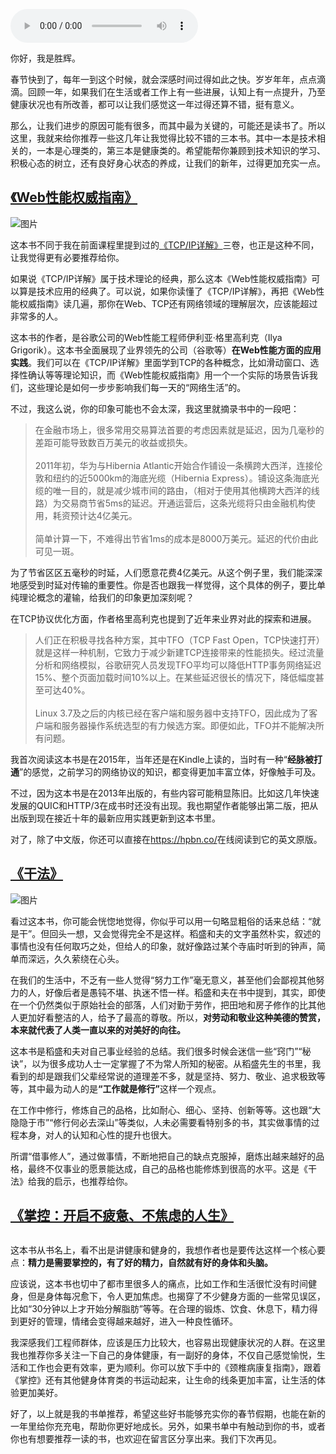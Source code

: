 <audio title="春节特别放送（一）_ 书单推荐" src="https://static001.geekbang.org/resource/audio/yy/d3/yyaf4d9e61c56e72df287d91f49f1bd3.mp3" controls="controls"></audio> 
<p>你好，我是胜辉。</p><p>春节快到了，每年一到这个时候，就会深感时间过得如此之快。岁岁年年，点点滴滴。回顾一年，如果我们在生活或者工作上有一些进展，认知上有一点提升，乃至健康状况也有所改善，都可以让我们感觉这一年过得还算不错，挺有意义。</p><p>那么，让我们进步的原因可能有很多，而其中最为关键的，可能还是读书了。所以这里，我就来给你推荐一些这几年让我觉得比较不错的三本书。其中一本是技术相关的，一本是心理类的，第三本是健康类的。希望能帮你兼顾到技术知识的学习、积极心态的树立，还有良好身心状态的养成，让我们的新年，过得更加充实一点。</p><h2><a href="https://book.douban.com/subject/25856314">《Web性能权威指南》</a></h2><p><img src="https://static001.geekbang.org/resource/image/d7/9d/d7e35d86782861ef0278926e96b41e9d.png?wh=381x499" alt="图片"></p><p>这本书不同于我在前面课程里提到过的<a href="https://book.douban.com/subject/1088054">《TCP/IP详解》</a>三卷，也正是这种不同，让我觉得更有必要推荐给你。</p><p>如果说《TCP/IP详解》属于技术理论的经典，那么这本《Web性能权威指南》可以算是技术应用的经典了。可以说，如果你读懂了《TCP/IP详解》，再把《Web性能权威指南》读几遍，那你在Web、TCP还有网络领域的理解层次，应该能超过非常多的人。</p><p>这本书的作者，是谷歌公司的Web性能工程师伊利亚·格里高利克（Ilya Grigorik）。这本书全面展现了业界领先的公司（谷歌等）<strong>在Web性能方面的应用实践</strong>。我们可以在《TCP/IP详解》里面学到TCP的各种概念，比如滑动窗口、选择性确认等等理论知识，而《Web性能权威指南》用一个一个实际的场景告诉我们，这些理论是如何一步步影响我们每一天的“网络生活”的。</p><!-- [[[read_end]]] --><p>不过，我这么说，你的印象可能也不会太深，我这里就摘录书中的一段吧：</p><blockquote>
<p>在金融市场上，很多常用交易算法首要的考虑因素就是延迟，因为几毫秒的差距可能导致数百万美元的收益或损失。<br>
&nbsp;<br>
2011年初，华为与Hibernia Atlantic开始合作铺设一条横跨大西洋，连接伦敦和纽约的近5000km的海底光缆（Hibernia Express）。铺设这条海底光缆的唯一目的，就是减少城市间的路由，（相对于使用其他横跨大西洋的线路）为交易商节省5ms的延迟。开通运营后，这条光缆将只由金融机构使用，耗资预计达4亿美元。<br>
&nbsp;<br>
简单计算一下，不难得出节省1ms的成本是8000万美元。延迟的代价由此可见一斑。</p>
</blockquote><p>为了节省区区五毫秒的时延，人们愿意花费4亿美元。从这个例子里，我们能深深地感受到时延对传输的重要性。你是否也跟我一样觉得，这个具体的例子，要比单纯理论概念的灌输，给我们的印象更加深刻呢？</p><p>在TCP协议优化方面，作者格里高利克也提到了近年来业界对此的探索和进展。</p><blockquote>
<p>人们正在积极寻找各种方案，其中TFO（TCP Fast Open，TCP快速打开）就是这样一种机制，它致力于减少新建TCP连接带来的性能损失。经过流量分析和网络模拟，谷歌研究人员发现TFO平均可以降低HTTP事务网络延迟15%、整个页面加载时间10%以上。在某些延迟很长的情况下，降低幅度甚至可达40%。<br>
&nbsp;<br>
Linux 3.7及之后的内核已经在客户端和服务器中支持TFO，因此成为了客户端和服务器操作系统选型的有力候选方案。即便如此，TFO并不能解决所有问题。</p>
</blockquote><p>我首次阅读这本书是在2015年，当年还是在Kindle上读的，当时有一种“<strong>经脉被打通</strong>”的感觉，之前学习的网络协议的知识，都变得更加丰富立体，好像触手可及。</p><p>不过，因为这本书是在2013年出版的，有些内容可能稍显陈旧。比如这几年快速发展的QUIC和HTTP/3在成书时还没有出现。我也期望作者能够出第二版，把从出版到现在接近十年的最新应用实践更新到这本书里。</p><p>对了，除了中文版，你还可以直接在<a href="https://hpbn.co/">https://hpbn.co/</a>在线阅读到它的英文原版。</p><h2><a href="https://book.douban.com/subject/26648884">《干法》</a></h2><p><img src="https://static001.geekbang.org/resource/image/24/8d/24698e7ea2dc30720d74200f9490358d.png?wh=375x499" alt="图片"></p><p>看过这本书，你可能会恍惚地觉得，你似乎可以用一句略显粗俗的话来总结：“就是干”。但回头一想，又会觉得完全不是这样。稻盛和夫的文字虽然朴实，叙述的事情也没有任何取巧之处，但给人的印象，就好像路过某个寺庙时听到的钟声，简单而深远，久久萦绕在心头。</p><p>在我们的生活中，不乏有一些人觉得“努力工作”毫无意义，甚至他们会鄙视其他努力的人，好像后者是愚钝不堪、执迷不悟一样。稻盛和夫在书中提到，其实，即使在一个仍然类似于原始社会的部落，人们对勤于劳作，把田地和房子修作的比其他人更加好看整洁的人，给予了最高的尊敬。所以，<strong>对劳动和敬业这种美德的赞赏，本来就代表了人类一直以来的对美好的向往。</strong></p><p>这本书是稻盛和夫对自己事业经验的总结。我们很多时候会迷信一些“窍门”“秘诀”，以为很多成功人士一定掌握了不为常人所知的秘密。从稻盛先生的书里，我看到的却是跟我们父辈经常说的道理差不多，就是坚持、努力、敬业、追求极致等等，其中最为动人的是<strong>“工作就是修行”</strong>这样一个观点。</p><p>在工作中修行，修炼自己的品格，比如耐心、细心、坚持、创新等等。这也跟“大隐隐于市”“修行何必去深山”等类似，人未必需要看特别多的书，其实做事情的过程本身，对人的认知和心性的提升也很大。</p><p>所谓“借事修人”，通过做事情，不断地把自己的缺点克服掉，磨炼出越来越好的品格，最终不仅事业的愿景能达成，自己的品格也能修炼到很高的水平。这是《干法》给我的启示，也推荐给你。</p><h2><a href="https://book.douban.com/subject/30273559">《掌控：开启不疲惫、不焦虑的人生》</a></h2><p><img src="https://static001.geekbang.org/resource/image/8f/98/8fe1bdbaa0bb5b160bfe6c13e37ee098.jpg?wh=390x519" alt=""></p><p>这本书从书名上，看不出是讲健康和健身的，我想作者也是要传达这样一个核心要点：<strong>精力是需要掌控的，有了好的精力，自然就有好的身体和头脑。</strong></p><p>应该说，这本书也切中了都市里很多人的痛点，比如工作和生活很忙没有时间健身，但是身体每况愈下，令人更加焦虑。也揭穿了不少健身方面的一些常见误区，比如“30分钟以上才开始分解脂肪”等等。在合理的锻炼、饮食、休息下，精力得到更好的管理，情绪会变得越来越好，进入一种良性循环。</p><p>我深感我们工程师群体，应该是压力比较大，也容易出现健康状况的人群。在这里我也推荐你多关注一下自己的身体健康，有一副好的身体，不仅自己感觉愉悦，生活和工作也会更有效率，更为顺利。你可以放下手中的《颈椎病康复指南》，跟着《掌控》还有其他健身体育类的书运动起来，让生命的线条更加丰富，让生活的体验更加美好。</p><p>好了，以上就是我的书单推荐，希望这些好书能够充实你的春节假期，也能在新的一年里给你充充电，帮助你更好地成长。另外，如果书单中有触动到你的书，或者你也有想要推荐一读的书，也欢迎在留言区分享出来。我们下次再见。</p>